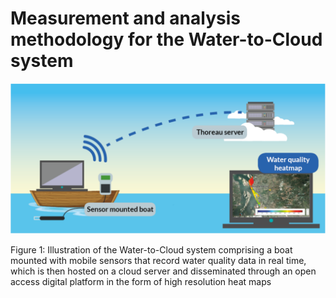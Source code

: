 # Measurement and analysis methodology for the Water-to-Cloud system



![](../.gitbook/assets/image%20%2821%29.png)

Figure 1: Illustration of the Water-to-Cloud system comprising a boat mounted with mobile sensors that record water quality data in real time, which is then hosted on a cloud server and disseminated through an open access digital platform in the form of high resolution heat maps

